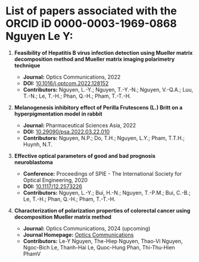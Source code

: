 # List of papers associated with the ORCID iD 0000-0003-1969-0868 Nguyen Le Y:

1. **Feasibility of Hepatitis B virus infection detection using Mueller matrix decomposition method and Mueller matrix imaging polarimetry technique**
   - **Journal:** Optics Communications, 2022
   - **DOI:** [10.1016/j.optcom.2022.128152](https://doi.org/10.1016/j.optcom.2022.128152)
   - **Contributors:** Nguyen, L.-Y.; Nguyen, T.-Y.-N.; Nguyen, V.-Q.A.; Luu, T.-N.; Le, T.-H.; Phan, Q.-H.; Pham, T.-T.-H.

2. **Melanogenesis inhibitory effect of Perilla Frutescens (L.) Britt on a hyperpigmentation model in rabbit**
   - **Journal:** Pharmaceutical Sciences Asia, 2022
   - **DOI:** [10.29090/psa.2022.03.22.010](https://doi.org/10.29090/psa.2022.03.22.010)
   - **Contributors:** Nguyen, N.P.; Do, T.H.; Nguyen, L.Y.; Pham, T.T.H.; Huynh, N.T.

3. **Effective optical parameters of good and bad prognosis neuroblastoma**
   - **Conference:** Proceedings of SPIE - The International Society for Optical Engineering, 2020
   - **DOI:** [10.1117/12.2573226](https://doi.org/10.1117/12.2573226)
   - **Contributors:** Nguyen, L.-Y.; Bui, H.-N.; Nguyen, T.-P.M.; Bui, C.-B.; Le, T.-H.; Phan, Q.-H.; Pham, T.-T.-H.

4. **Characterization of polarization properties of colorectal cancer using decomposition Mueller matrix method**
   - **Journal:** Optics Communications, 2024 (upcoming)
   - **Journal Homepage:** [Optics Communications](https://www.elsevier.com/locate/optcom)
   - **Contributors:** Le-Y Nguyen, The-Hiep Nguyen, Thao-Vi Nguyen, Ngoc-Bich Le, Thanh-Hai Le, Quoc-Hung Phan, Thi-Thu-Hien PhamV